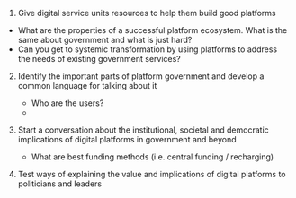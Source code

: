 <!-- TITLE: Research Questions -->
<!-- SUBTITLE: A quick summary of Research Questions -->

1. Give digital service units resources to help them build good platforms
 * What are the properties of a successful platform ecosystem. What is the same about government and what is just hard?
 * Can you get to systemic transformation by using platforms to address the needs of existing government services?


2. Identify the important parts of platform government and develop a common language for talking about it

	* Who are the users?
	* 

3. Start a conversation about the institutional, societal and democratic implications of digital platforms in government and beyond
	* What are best funding methods (i.e. central funding / recharging)

4. Test ways of explaining the value and implications of digital platforms to politicians and leaders